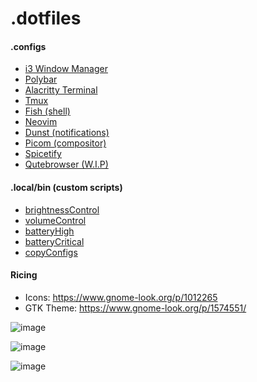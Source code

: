 # .dotfiles

#### .configs

- [i3 Window Manager](https://github.com/JamieBurridge/.dotfiles/tree/main/i3)
- [Polybar](https://github.com/JamieBurridge/.dotfiles/tree/main/polybar)
- [Alacritty Terminal](https://github.com/JamieBurridge/.dotfiles/tree/main/alacritty)
- [Tmux](https://github.com/JamieBurridge/.dotfiles/tree/main/tmux)
- [Fish (shell)](https://github.com/JamieBurridge/.dotfiles/tree/main/fish)
- [Neovim](https://github.com/JamieBurridge/.dotfiles/tree/main/nvim)
- [Dunst (notifications)](https://github.com/JamieBurridge/.dotfiles/tree/main/dunst)
- [Picom (compositor)](https://github.com/JamieBurridge/.dotfiles/tree/main/picom)
- [Spicetify](https://github.com/JamieBurridge/.dotfiles/tree/main/spicetify)
- [Qutebrowser (W.I.P)](https://github.com/JamieBurridge/.dotfiles/tree/main/qutebrowser)


#### .local/bin (custom scripts)
- [brightnessControl](https://github.com/JamieBurridge/.dotfiles/blob/main/.local/bin/brightnessControl.sh)
- [volumeControl](https://github.com/JamieBurridge/.dotfiles/blob/main/.local/bin/volumeControl.sh)
- [batteryHigh](https://github.com/JamieBurridge/.dotfiles/blob/main/.local/bin/batteryHigh.sh)
- [batteryCritical](https://github.com/JamieBurridge/.dotfiles/blob/main/.local/bin/batteryCritical.sh)
- [copyConfigs](https://github.com/JamieBurridge/.dotfiles/blob/main/.local/bin/copyConfigs.sh)


#### Ricing

- Icons: https://www.gnome-look.org/p/1012265
- GTK Theme: https://www.gnome-look.org/p/1574551/

![image](https://user-images.githubusercontent.com/80159413/211215623-b3f29170-54a2-4498-bad8-1421ec87a50f.png)

![image](https://user-images.githubusercontent.com/80159413/211215544-2f6ffb84-b41c-4a0c-b9e8-b54f9308f85e.png)

![image](https://user-images.githubusercontent.com/80159413/211215653-b7babb95-6751-45aa-a590-0c90d8a34ff3.png)
